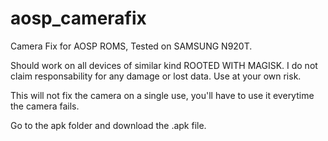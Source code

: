 # aosp_camerafix

Camera Fix for AOSP ROMS, Tested on SAMSUNG N920T.

Should work on all devices of similar kind ROOTED WITH MAGISK.
I do not claim responsability for any damage or lost data. Use at your own risk.

This will not fix the camera on a single use, you'll have to use it everytime the camera fails.

Go to the apk folder and download the .apk file.
